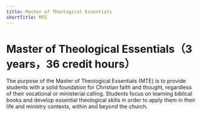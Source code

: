 ```yaml
---
title: Master of Theological Essentials
shortTitle: MTE
---
```


# Master of Theological Essentials（3 years，36 credit hours）

The purpose of the Master of Theological Essentials (MTE) is to provide students with a solid foundation for Christian faith and thought, regardless of their vocational or ministerial calling. Students focus on learning biblical books and develop essential theological skills in order to apply them in their life and ministry contexts, within and beyond the church.


